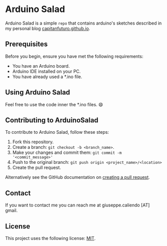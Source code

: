# Arduino Salad

Arduino Salad is a simple `repo` that contains arduino's sketches described in my personal blog [capitanfuturo.github.io](https://capitanfuturo.github.io).

## Prerequisites

Before you begin, ensure you have met the following requirements:

* You have an Arduino board.
* Arduino IDE installed on your PC.
* You have already used a *.ino file.

## Using Arduino Salad

Feel free to use the code inner the *.ino files. :smile:

## Contributing to ArduinoSalad

To contribute to Arduino Salad, follow these steps:

1. Fork this repository.
2. Create a branch: `git checkout -b <branch_name>`.
3. Make your changes and commit them: `git commit -m '<commit_message>'`
4. Push to the original branch: `git push origin <project_name>/<location>`
5. Create the pull request.

Alternatively see the GitHub documentation on [creating a pull request](https://help.github.com/en/github/collaborating-with-issues-and-pull-requests/creating-a-pull-request).

## Contact

If you want to contact me you can reach me at giuseppe.caliendo [AT] gmail.

## License
<!--- If you're not sure which open license to use see https://choosealicense.com/--->

This project uses the following license: [MIT](https://github.com/capitanfuturo/arduinoSalad/blob/master/LICENSE).
